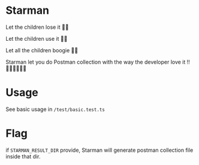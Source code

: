# Starman

Let the children lose it 🧒🏼

Let the children use it 🧒🏻

Let all the children boogie 🧒🏽


Starman let you do Postman collection with the way the developer love it !! 🚀🍾🧚🏼‍♀️💫

# Usage
See basic usage in `/test/basic.test.ts`


# Flag
if `STARMAN_RESULT_DIR` provide, Starman will generate postman collection file inside that dir.
